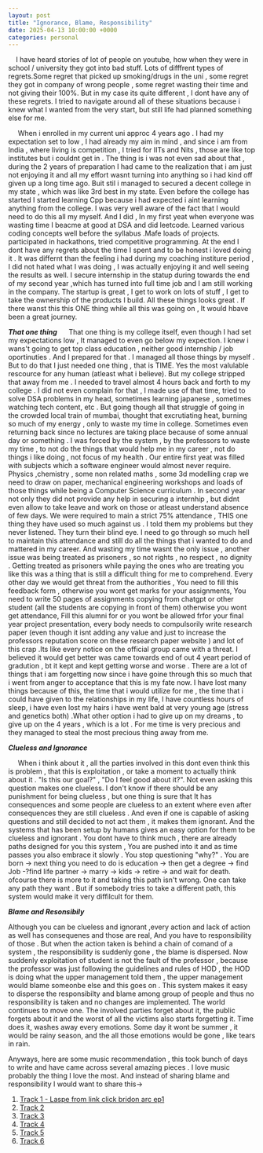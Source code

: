 ```yaml
---
layout: post
title: "Ignorance, Blame, Responsibility"
date: 2025-04-13 10:00:00 +0000
categories: personal
---
```

 &nbsp;&nbsp;&nbsp;&nbsp;I have heard stories of lot of people on youtube, how when they were in school / university they got into bad stuff. Lots of difffrent types of regrets.Some regret that picked up smoking/drugs in the uni , some regret they got in company of wrong people , some regret wasting their time  and not giving their 100%. But in my case its quite different , I dont have any of these regrets. I tried to navigate around all of these situations because i knew what I wanted from the very start, but still life had planned something else for me. 

&nbsp;&nbsp;&nbsp;&nbsp; When i enrolled in my current uni approc 4 years ago . I had my expectation set to low , I had already my aim in mind , and since i am from India , where living is competition , I tried for IITs and Nits , those are like top institutes but i couldnt get in . The thing is i was not even sad about that , during the 2 years of preparation I had came to the realization that i am just not enjoying it and all my effort wasnt turning into anything so i had kind off given up a long time ago. Buit stil i managed to secured a decent college in my state , which was like 3rd best in my state.
Even before the college has started I started learning Cpp because i had expected i aint learning anything from the college. I was very well aware of the fact that I would need to do this all my myself. And I did , In my first yeat when everyone was wasting time I beacme at good at DSA and did leetcode. Learned various coding concepts well before the syllabus .Mafe loads of projects. participated in hackathons, tried competitive programming. At the end I dont have any regrets about the time I spent and to be honest i loved doing it . It was differnt than the feeling i had during my coaching institure period , I did not hated what I was doing , I was actually enjoying it and well seeing the results as well. I secure internship in the statup during towards the end of my second year ,which has turned into full time job and I am still working in the company. The startup is great , I get to work on lots of stuff , I get to take the  ownership of the products I build. All these things looks great . If there wanst this this ONE thing while all this was going on , It would hbave been a great journey.

___That one thing___
 &nbsp;&nbsp;&nbsp;&nbsp; That one thing is my college itself, even though I had set my expectations low , It managed to even go below my expection. I knew i wans't going to get top class education , neither good internship / job oportinuties . And I prepared for that . I managed all those things by myself . But to do that I just needed one thing , that is TIME.  Yes the most valulable rescource for any human (atleast what i believe).
But my college stripped that away from me . I needed to travel almost 4 hours back and forth to my college . I did not even complain for that , I made use of that time, tried to solve DSA problems in my head, sometimes learning japanese , sometimes watching tech content, etc . But going though all that struggle of going in the crowded local train of mumbai, thought that excrutiating heat, burning so much of my energy , only to waste my time in college. Sometimes  even returning back since no lectures are taking place because of some  annual day or something .  I was forced by the system , by the professors to waste my time , to not do the things that would help me in my career , not do things i like doing , not focus of my health . Our entire first yeat was filled with subjects which a software engineer would almost never require. Physics ,chemistry , some non related maths , some 3d modelling crap we need to draw on paper, mechanical engineering workshops and loads of those things while being a Computer Science curriculum . In second year not only they did not provide any help in securing a internhip , but didnt even allow to take leave and work on those or atleast understand absence of few days. We were required to main a strict 75% attendance , THIS one thing they have used so much against us . I told them my problems but they never listened. They turn their blind eye. I need to go through so much hell to maintain this attendance and still do all the things that i wanted to do and mattered in my career. And wasting my time wasnt the only issue , another issue was being treated as prisoners , so not rights , no respect ,  no dignity . Getting treated as prisoners while paying the ones who are treating you like this was a thing that is still a difficult thing for me to comprehend. Every other day we would get threat from the authorities , You need to fill this feedback form , otherwise you wont get marks for your assignments, You need to write 50 pages of assignments copying from chatgpt or other student (all the students are copying in front of them) otherwise you wont get attendance, Fill this alumni for or you wont be allowed frfor your final year project presentation, every body needs to compulsorily write research paper (even though it isnt adding any value and just to increase the professors reputation score on these research paper website ) and lot of this crap .Its like every notice on the official group came with a threat. 
I believed it would get better was came towards end of out 4 yeart period of gradution , bt it kept and kept getting worse and worse . There are a lot of things that i am forgetting now since i have goine through this so much that i went from anger to acceptance that this is my fate now.  I have lost many things because of this, the time that i would utilize for me , the time that i could have given to the relationships in my life, I have countless hours of sleep, i have even lost my hairs i have went bald at very young age (stress and genetics both) .What other option i had to give up on my dreams , to give up on the 4 years , which is a lot . For me time is very precious and they managed to steal the most precious thing away from me.  
 
 ___Clueless and Ignorance___
 
 &nbsp;&nbsp;&nbsp;&nbsp; When i think about it , all the parties involved in this dont even think this is problem , that this is exploitation , or take a moment to actually think about it . "Is this our goal?" , "Do I feel good about it?".  Not even asking this question makes one clueless. I don't know if there should be any punishment for being clueless , but one thing is sure that It has consequences and some people are clueless to an extent where even after consequences they are still clueless . And even if one is capable of asking questions and still decided to not act them , it makes them ignorant. And the systems that has been setup by humans gives an easy option for them to be clueless and ignorant . You dont have to think much ,  there are already paths designed for you this system ,  You are pushed into it and as time passes you also embrace it slowly . You stop questioning "why?"  . You are born -> next thing you need to do is education -> then get a degree -> find Job -?find life partner -> marry  -> kids -> retire -> and wait for death. ofcourse there is more to it and taking this path isn't wrong. One can take any path they want . But if somebody tries to take a different path, this system would make it very diffilcult for them. 

___Blame and Resonsibily___

 Although you can be clueless and ignorant ,every action and lack of action as well has consequenes and those are real, And you have to responsibility of those . But when the action taken is behind a chain of comand of a system , the responsibility is suddenly gone , the blame is dispersed. Now suddenly exploitation of student is not the fault of the professor , because the professor was just following the guidelines and rules of HOD , the HOD is doing what the upper management told them , the upper management would blame someonbe else and this goes on . This system makes it easy to disperse the responsibilty and blame among group of people and thus no responsibility is taken and no changes are implemented. The world continues to move one. The involved parties forget about it, the public forgets about it and the worst of all the victims also starts forgetting it. Time does it, washes away every emotions. Some day it wont be summer , it would be rainy season, and the all those emotions would be gone , like tears in rain.


Anyways, here are some music recommendation , this took bunch of days to write and have came across several amazing pieces . I love music probably the thing I love the most. And instead of sharing blame and responsibility I would want to share this->

1. [Track 1 - Laspe from link click bridon arc ep1](https://www.youtube.com/watch?v=WwgjKo0U7FY)
2. [Track 2](https://youtu.be/LDPH-rNjlPA?si=csHmDDJITCdFSf-a)
3. [Track 3](https://youtu.be/bVRRhbcRfLE?si=y_y5jHaFAe6x1OsF)
4. [Track 4](https://youtu.be/tfiIXifWddM?si=0kpzcKpRlTXYpWUJ)
5. [Track 5](https://youtu.be/2E3li83lEJc?si=M6vcfeGWb_jfCNVH)
6. [Track 6](https://youtu.be/Gc3vxW-09uA?si=Gulq220GFkUeynoc)
 
